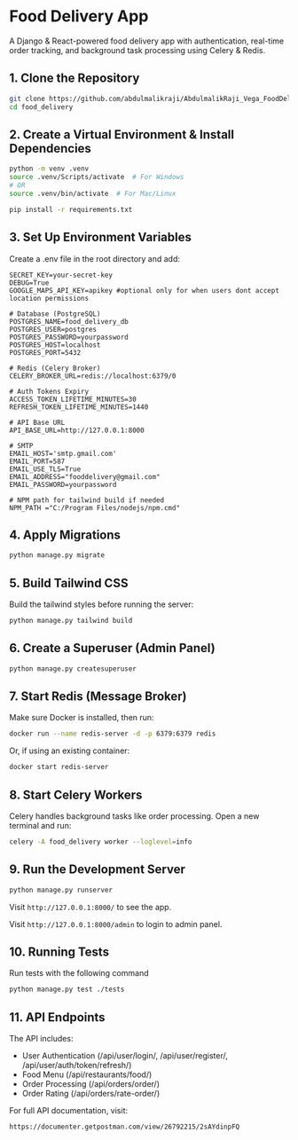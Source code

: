 # Food Delivery App

A Django & React-powered food delivery app with authentication, real-time order tracking, and background task processing using Celery & Redis.

## 1. Clone the Repository

```bash
git clone https://github.com/abdulmalikraji/AbdulmalikRaji_Vega_FoodDelivery.git
cd food_delivery
```

## 2. Create a Virtual Environment & Install Dependencies

```bash
python -m venv .venv
source .venv/Scripts/activate  # For Windows
# OR
source .venv/bin/activate  # For Mac/Linux

pip install -r requirements.txt
```

## 3. Set Up Environment Variables

Create a .env file in the root directory and add:

```text
SECRET_KEY=your-secret-key
DEBUG=True 
GOOGLE_MAPS_API_KEY=apikey #optional only for when users dont accept location permissions

# Database (PostgreSQL)
POSTGRES_NAME=food_delivery_db
POSTGRES_USER=postgres
POSTGRES_PASSWORD=yourpassword
POSTGRES_HOST=localhost
POSTGRES_PORT=5432

# Redis (Celery Broker)
CELERY_BROKER_URL=redis://localhost:6379/0

# Auth Tokens Expiry
ACCESS_TOKEN_LIFETIME_MINUTES=30
REFRESH_TOKEN_LIFETIME_MINUTES=1440

# API Base URL
API_BASE_URL=http://127.0.0.1:8000

# SMTP
EMAIL_HOST='smtp.gmail.com'
EMAIL_PORT=587
EMAIL_USE_TLS=True
EMAIL_ADDRESS="fooddelivery@gmail.com"
EMAIL_PASSWORD=yourpassword

# NPM path for tailwind build if needed
NPM_PATH ="C:/Program Files/nodejs/npm.cmd"
```

## 4. Apply Migrations

```bash
python manage.py migrate
```

## 5. Build Tailwind CSS

Build the tailwind styles before running the server:

```bash
python manage.py tailwind build
```

## 6. Create a Superuser (Admin Panel)

```bash
python manage.py createsuperuser
```

## 7. Start Redis (Message Broker)

Make sure Docker is installed, then run:

```bash
docker run --name redis-server -d -p 6379:6379 redis
```

Or, if using an existing container:

```bash
docker start redis-server
```

## 8. Start Celery Workers

Celery handles background tasks like order processing. Open a new terminal and run:

```bash
celery -A food_delivery worker --loglevel=info
```

## 9. Run the Development Server

```bash
python manage.py runserver
```

Visit ```http://127.0.0.1:8000/``` to see the app.

Visit ```http://127.0.0.1:8000/admin``` to login to admin panel.

## 10. Running Tests

Run tests with the following command

```bash
python manage.py test ./tests
```

## 11. API Endpoints

The API includes:

- User Authentication (/api/user/login/, /api/user/register/, /api/user/auth/token/refresh/)
- Food Menu (/api/restaurants/food/)
- Order Processing (/api/orders/order/)
- Order Rating (/api/orders/rate-order/)

For full API documentation, visit:

```http
https://documenter.getpostman.com/view/26792215/2sAYdinpFQ
```
